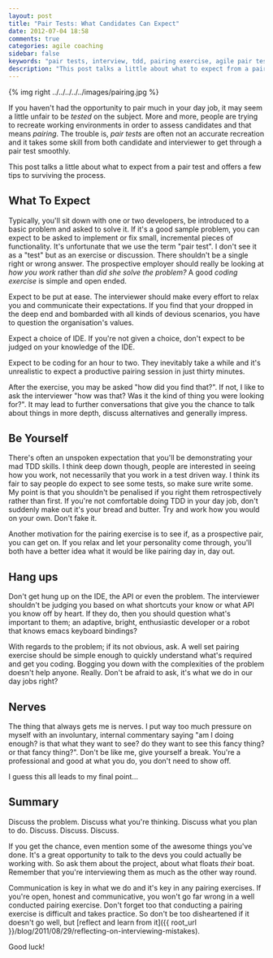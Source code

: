 ```yaml
---
layout: post
title: "Pair Tests: What Candidates Can Expect"
date: 2012-07-04 18:58
comments: true
categories: agile coaching
sidebar: false
keywords: "pair tests, interview, tdd, pairing exercise, agile pair test"
description: "This post talks a little about what to expect from a pair test and offers a few tips to surviving the ordeal."
---
```


{% img right ../../../../../images/pairing.jpg %}

If you haven't had the opportunity to pair much in your day job, it may seem a little unfair to be _tested_ on the subject. More and more, people are trying to recreate working environments in order to assess candidates and that means _pairing_. The trouble is, _pair tests_ are often not an accurate recreation and it takes some skill from both candidate and interviewer to get through a pair test smoothly.

This post talks a little about what to expect from a pair test and offers a few tips to surviving the process.

<!-- more -->

## What To Expect

Typically, you'll sit down with one or two developers, be introduced to a basic problem and asked to solve it. If it's a good sample problem, you can expect to be asked to implement or fix small, incremental pieces of functionality. It's unfortunate that we use the term "pair test". I don't see it as a "test" but as an exercise or discussion. There shouldn't be a single right or wrong answer. The prospective employer should really be looking at _how you work_ rather than _did she solve the problem?_ A good _coding exercise_ is simple and open ended.

Expect to be put at ease. The interviewer should make every effort to relax you and communicate their expectations. If you find that your dropped in the deep end and bombarded with all kinds of devious scenarios, you have to question the organisation's values.

Expect a choice of IDE. If you're not given a choice, don't expect to be judged on your knowledge of the IDE.

Expect to be coding for an hour to two. They inevitably take a while and it's unrealistic to expect a productive pairing session in just thirty minutes.

After the exercise, you may be asked "how did you find that?". If not, I like to ask the interviewer "how was that? Was it the kind of thing you were looking for?". It may lead to further conversations that give you the chance to talk about things in more depth, discuss alternatives and generally impress.


## Be Yourself

There's often an unspoken expectation that you'll be demonstrating your mad TDD skills. I think deep down though, people are interested in seeing how you work, not necessarily that you work in a test driven way. I think its fair to say people do expect to see some tests, so make sure write some. My point is that you shouldn't be penalised if you right them retrospectively rather than first. If you're not comfortable doing TDD in your day job, don't suddenly make out it's your bread and butter. Try and work how you would on your own. Don't fake it.

Another motivation for the pairing exercise is to see if, as a prospective pair, you can get on. If you relax and let your personality come through, you'll both have a better idea what it would be like pairing day in, day out.

## Hang ups

Don't get hung up on the IDE, the API or even the problem. The interviewer shouldn't be judging you based on what shortcuts your know or what API you know off by heart. If they do, then you should question what's important to them; an adaptive, bright, enthusiastic developer or a robot that knows emacs keyboard bindings?

With regards to the problem; if its not obvious, ask. A well set pairing exercise should be simple enough to quickly understand what's required and get you coding. Bogging you down with the complexities of the problem doesn't help anyone. Really. Don't be afraid to ask, it's what we do in our day jobs right?

## Nerves

The thing that always gets me is nerves. I put way too much pressure on myself with an involuntary, internal commentary saying "am I doing enough? is that what they want to see? do they want to see this fancy thing? or that fancy thing?". Don't be like me, give yourself a break. You're a professional and good at what you do, you don't need to show off.

I guess this all leads to my final point...

## Summary

Discuss the problem. Discuss what you're thinking. Discuss what you plan to do. Discuss. Discuss. Discuss.

If you get the chance, even mention some of the awesome things you've done. It's a great opportunity to talk to the devs you could actually be working with. So ask them about the project, about what floats _their_ boat. Remember that you're interviewing them as much as the other way round.

Communication is key in what we do and it's key in any pairing exercises. If you're open, honest and communicative, you won't go far wrong in a well conducted pairing exercise. Don't forget too that conducting a pairing exercise is difficult and takes practice. So don't be too disheartened if it doesn't go well, but [reflect and learn from it]({{ root_url }}/blog/2011/08/29/reflecting-on-interviewing-mistakes).

Good luck!
